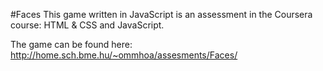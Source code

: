 #Faces
This game written in JavaScript is an assessment in the Coursera course: HTML & CSS and JavaScript.

The game can be found here: http://home.sch.bme.hu/~ommhoa/assesments/Faces/
